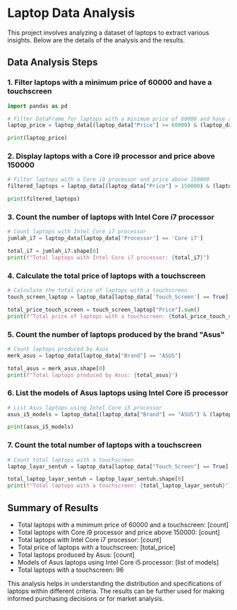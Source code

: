 # Laptop Data Analysis

This project involves analyzing a dataset of laptops to extract various insights. Below are the details of the analysis and the results.

## Data Analysis Steps

### 1. Filter laptops with a minimum price of 60000 and have a touchscreen

```python
import pandas as pd

# Filter DataFrame for laptops with a minimum price of 60000 and have a touchscreen
laptop_price = laptop_data[(laptop_data["Price"] >= 60000) & (laptop_data['Touch_Screen'] == True)]

print(laptop_price)
```

### 2. Display laptops with a Core i9 processor and price above 150000

```python
# Filter laptops with a Core i9 processor and price above 150000
filtered_laptops = laptop_data[(laptop_data["Price"] > 150000) & (laptop_data["Processor"] == "Core i9")].sort_values(by="Price", ascending=False)

print(filtered_laptops)
```

### 3. Count the number of laptops with Intel Core i7 processor

```python
# Count laptops with Intel Core i7 processor
jumlah_i7 = laptop_data[laptop_data['Processor'] == 'Core i7']

total_i7 = jumlah_i7.shape[0]
print(f"Total laptops with Intel Core i7 processor: {total_i7}")
```

### 4. Calculate the total price of laptops with a touchscreen

```python
# Calculate the total price of laptops with a touchscreen
touch_screen_laptop = laptop_data[laptop_data['Touch_Screen'] == True]

total_price_touch_screen = touch_screen_laptop["Price"].sum()
print(f"Total price of laptops with a touchscreen: {total_price_touch_screen}")
```

### 5. Count the number of laptops produced by the brand "Asus"

```python
# Count laptops produced by Asus
merk_asus = laptop_data[laptop_data["Brand"] == "ASUS"]

total_asus = merk_asus.shape[0]
print(f"Total laptops produced by Asus: {total_asus}")
```

### 6. List the models of Asus laptops using Intel Core i5 processor

```python
# List Asus laptops using Intel Core i5 processor
asus_i5_models = laptop_data[(laptop_data["Brand"] == "ASUS") & (laptop_data["Processor"] == "Core i5")]

print(asus_i5_models)
```

### 7. Count the total number of laptops with a touchscreen

```python
# Count total laptops with a touchscreen
laptop_layar_sentuh = laptop_data[laptop_data["Touch_Screen"] == True]

total_laptop_layar_sentuh = laptop_layar_sentuh.shape[0]
print(f"Total laptops with a touchscreen: {total_laptop_layar_sentuh}")
```

## Summary of Results

- Total laptops with a minimum price of 60000 and a touchscreen: [count]
- Total laptops with Core i9 processor and price above 150000: [count]
- Total laptops with Intel Core i7 processor: [count]
- Total price of laptops with a touchscreen: [total_price]
- Total laptops produced by Asus: [count]
- Models of Asus laptops using Intel Core i5 processor: [list of models]
- Total laptops with a touchscreen: 96

This analysis helps in understanding the distribution and specifications of laptops within different criteria. The results can be further used for making informed purchasing decisions or for market analysis.

